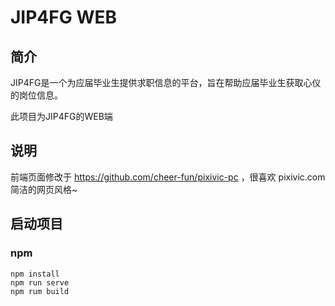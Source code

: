 # JIP4FG WEB

## 简介

JIP4FG是一个为应届毕业生提供求职信息的平台，旨在帮助应届毕业生获取心仪的岗位信息。

此项目为JIP4FG的WEB端

## 说明

前端页面修改于 https://github.com/cheer-fun/pixivic-pc ，很喜欢 pixivic.com 简洁的网页风格~

## 启动项目

### npm

```
npm install
npm run serve
npm rum build
```

